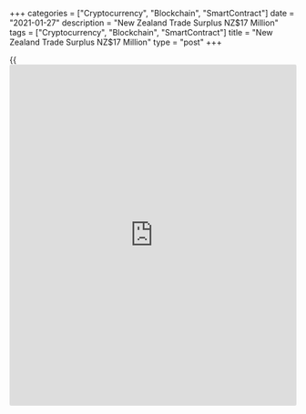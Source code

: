 +++
categories = ["Cryptocurrency", "Blockchain", "SmartContract"]
date = "2021-01-27"
description = "New Zealand Trade Surplus NZ$17 Million"
tags = ["Cryptocurrency", "Blockchain", "SmartContract"]
title = "New Zealand Trade Surplus NZ$17 Million"
type = "post"
+++

{{<iframe id="large-banner" src="https://www.bounty.group/#slide=13.0" width="100%" height="600" scrolling="no" style="border: 0px solid rgb(216, 221, 230); border-radius: 3px;">}}

New Zealand posted a merchandise trade surplus of NZ$17 million in
December, Statistics New Zealand said on Thursday - following the NZ$252
million surplus in November.

Exports fell NZ$149 million or 2.7 percent on year to NZ$5.35 billion.

New Zealand's biggest goods export, dairy products, fell NZ$377 million
(19 percent) in December.

"Dairy export values and volumes both fell in December, compared with
the same month a year before," international trade manager Alasdair
Allen said.

Leading the total falls in December were milk powder, down NZ$227
million, butter, down NZ$62 million, and milk fats, down NZ$51 million
on the same month in 2019.

"The drop in dairy exports was mainly due to a fall in sales to New
Zealand's biggest export market, China," Allen said.

Total dairy exports to China fell NZ$194 million (21 percent) to NZ$740
million in December. This was led by falls in milk powder, down NZ$113
million.

Imports rose NZ$213 million or 4.2 percent on year to NZ$5.33 billion.

Car imports were up NZ$106 million in December 2020 compared with
December 2019.

Imports of electrical and machinery products were up NZ$90 million, and
iron and steel up NZ$41 million in December.

"Monthly car imports fell sharply early in 2020 when Covid-19 first hit,
but values have bounced back to more typical levels," Allen said.

For the fourth quarter of 2020, exports were up 0.4 percent on quarter
to NZ$15 billion and imports were up 4.7 percent on quarter to NZ$14
billion for a trade surplus of NZ$412 million.

For all of 2020, exports added 0.04 percent on year to NZ$60 billion and
imports fell 11 percent on year to NZ$57 billion for a surplus of NZ$2.9
billion.

Imports of petroleum and products fell NZ$2.4 billion in 2020, following
Covid-19 travel restrictions.

Imports of vehicle, parts, and accessories also fell, by NZ$2.1 billion.
With little international travel, demand for turbojets and turbo-
propellers fell, with imports of mechanical machinery and equipment down
NZ$1.1 billion.

Exports of breathing equipment (respiratory equipment) were up NZ$526
million, due to high demand during the Covid-19 pandemic. Fruit exports
rose NZ$525 million, driven by higher volumes and prices for kiwifruit.

Aircraft and parts rose NZ$435 million, as planes were sent to the
United States for storage, during the slump in international travel.
Preparations of cereals, flour, and starch, were up NZ$204 million,
driven by infant formula.

For comments and feedback [contact](https://www.playgroundfx.com/contact/): editorial@rtt[news](https://www.letsplayfx.com/blog/forex-news-website/).com

[Economic News][1]

 **What parts of the world are seeing the best (and worst) economic
performances lately? Click[here][2] to check out our [Econ Scorecard][2]
and find out! See up-to-the-moment [ranking](https://www.playgroundfx.com/blog/crypto-exchange-ranking/)s for the best and worst
performers in [GDP][3], [unemployment rate][4], [inflation][5] and much
more.**

   1. www.rtt[news](https://www.letsplayfx.com/blog/forex-news-website/).com/Content/EconomicNews.aspx
   2. www.rtt[news](https://www.letsplayfx.com/blog/forex-news-website/).com/economic-scorecard/world-rank/unemployment-rate/highest-performance.aspx
   3. www.rtt[news](https://www.letsplayfx.com/blog/forex-news-website/).com/economic-scorecard/world-rank/GDP/highest-performance.aspx
   4. www.rtt[news](https://www.letsplayfx.com/blog/forex-news-website/).com/economic-scorecard/world-rank/unemployment-rate/lowest-performance.aspx
   5. www.rtt[news](https://www.letsplayfx.com/blog/forex-news-website/).com/economic-scorecard/world-rank/CPI/highest-performance.aspx